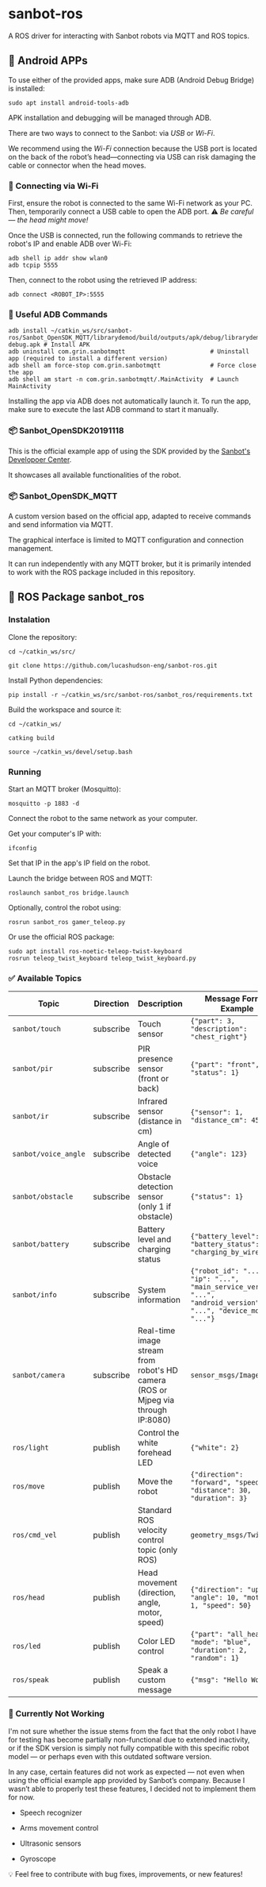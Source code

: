 # sanbot-ros

A ROS driver for interacting with Sanbot robots via MQTT and ROS topics.

## :iphone: Android APPs

To use either of the provided apps, make sure ADB (Android Debug Bridge) is installed:

```
sudo apt install android-tools-adb
```

APK installation and debugging will be managed through ADB.

There are two ways to connect to the Sanbot: via *USB* or *Wi-Fi*. 

We recommend using the *Wi-Fi* connection because the USB port is located on the back of the robot’s head—connecting via USB can risk damaging the cable or connector when the head moves.

### :electric_plug: Connecting via Wi-Fi

First, ensure the robot is connected to the same Wi-Fi network as your PC.  
Then, temporarily connect a USB cable to open the ADB port. :warning: *Be careful — the head might move!*

Once the USB is connected, run the following commands to retrieve the robot's IP and enable ADB over Wi-Fi:

```
adb shell ip addr show wlan0
adb tcpip 5555
```

Then, connect to the robot using the retrieved IP address:

```
adb connect <ROBOT_IP>:5555
```

### :wrench: Useful ADB Commands

```
adb install ~/catkin_ws/src/sanbot-ros/Sanbot_OpenSDK_MQTT/librarydemod/build/outputs/apk/debug/librarydemod-debug.apk # Install APK
adb uninstall com.grin.sanbotmqtt                        # Uninstall app (required to install a different version)
adb shell am force-stop com.grin.sanbotmqtt              # Force close the app
adb shell am start -n com.grin.sanbotmqtt/.MainActivity  # Launch MainActivity
```

Installing the app via ADB does not automatically launch it. To run the app, make sure to execute the last ADB command to start it manually.

### :package: Sanbot_OpenSDK20191118

This is the official example app of using the SDK provided by the [Sanbot's Developoer Center](http://blue.sanbotcloud.com:98/dev/docs/robot.html).

It showcases all available functionalities of the robot.

### :package: Sanbot_OpenSDK_MQTT

A custom version based on the official app, adapted to receive commands and send information via MQTT.

The graphical interface is limited to MQTT configuration and connection management.

It can run independently with any MQTT broker, but it is primarily intended to work with the ROS package included in this repository.

## :robot: ROS Package sanbot_ros

### Instalation

Clone the repository:

```
cd ~/catkin_ws/src/

git clone https://github.com/lucashudson-eng/sanbot-ros.git
```

Install Python dependencies:

```
pip install -r ~/catkin_ws/src/sanbot-ros/sanbot_ros/requirements.txt
```

Build the workspace and source it:

```
cd ~/catkin_ws/

catking build

source ~/catkin_ws/devel/setup.bash
```

### Running

Start an MQTT broker (Mosquitto):

```
mosquitto -p 1883 -d
```

Connect the robot to the same network as your computer.

Get your computer's IP with:

```
ifconfig
```

Set that IP in the app's IP field on the robot.

Launch the bridge between ROS and MQTT:

```
roslaunch sanbot_ros bridge.launch
```

Optionally, control the robot using:

```
rosrun sanbot_ros gamer_teleop.py
```

Or use the official ROS package:

```
sudo apt install ros-noetic-teleop-twist-keyboard
rosrun teleop_twist_keyboard teleop_twist_keyboard.py
```

### :white_check_mark: Available Topics

| **Topic**                          | **Direction** | **Description**                                              | **Message Format Example** |
|-----------------------------------|---------------|--------------------------------------------------------------|-----------------------------|
| `sanbot/touch`                   | subscribe       | Touch sensor                                                | `{"part": 3, "description": "chest_right"}` |
| `sanbot/pir`                     | subscribe       | PIR presence sensor (front or back)                         | `{"part": "front", "status": 1}` |
| `sanbot/ir`                      | subscribe       | Infrared sensor (distance in cm)                            | `{"sensor": 1, "distance_cm": 45}` |
| `sanbot/voice_angle`             | subscribe       | Angle of detected voice                                     | `{"angle": 123}` |
| `sanbot/obstacle`                | subscribe       | Obstacle detection sensor (only 1 if obstacle)                                  | `{"status": 1}` |
| `sanbot/battery`                 | subscribe       | Battery level and charging status                           | `{"battery_level": 82, "battery_status": "charging_by_wire"}` |
| `sanbot/info`                    | subscribe       | System information                                          | `{"robot_id": "...", "ip": "...", "main_service_version": "...", "android_version": "...", "device_model": "..."}` |
| `sanbot/camera`                  | subscribe       | Real-time image stream from robot's HD camera (ROS or Mjpeg via through IP:8080) | `sensor_msgs/Image` |
| `ros/light`                      | publish         | Control the white forehead LED                              | `{"white": 2}` |
| `ros/move`                       | publish         | Move the robot                                              | `{"direction": "forward", "speed": 6, "distance": 30, "duration": 3}` |
| `ros/cmd_vel`                    | publish         | Standard ROS velocity control topic (only ROS)              | `geometry_msgs/Twist` |
| `ros/head`                       | publish         | Head movement (direction, angle, motor, speed)              | `{"direction": "up", "angle": 10, "motor": 1, "speed": 50}` |
| `ros/led`                        | publish         | Color LED control                                           | `{"part": "all_head", "mode": "blue", "duration": 2, "random": 1}` |
| `ros/speak`                      | publish         | Speak a custom message                                      | `{"msg": "Hello World"}` |

### :no_entry_sign: Currently Not Working

I'm not sure whether the issue stems from the fact that the only robot I have for testing has become partially non-functional due to extended inactivity, or if the SDK version is simply not fully compatible with this specific robot model — or perhaps even with this outdated software version. 

In any case, certain features did not work as expected — not even when using the official example app provided by Sanbot’s company. Because I wasn’t able to properly test these features, I decided not to implement them for now.

- Speech recognizer

- Arms movement control

- Ultrasonic sensors

- Gyroscope

:bulb: Feel free to contribute with bug fixes, improvements, or new features!